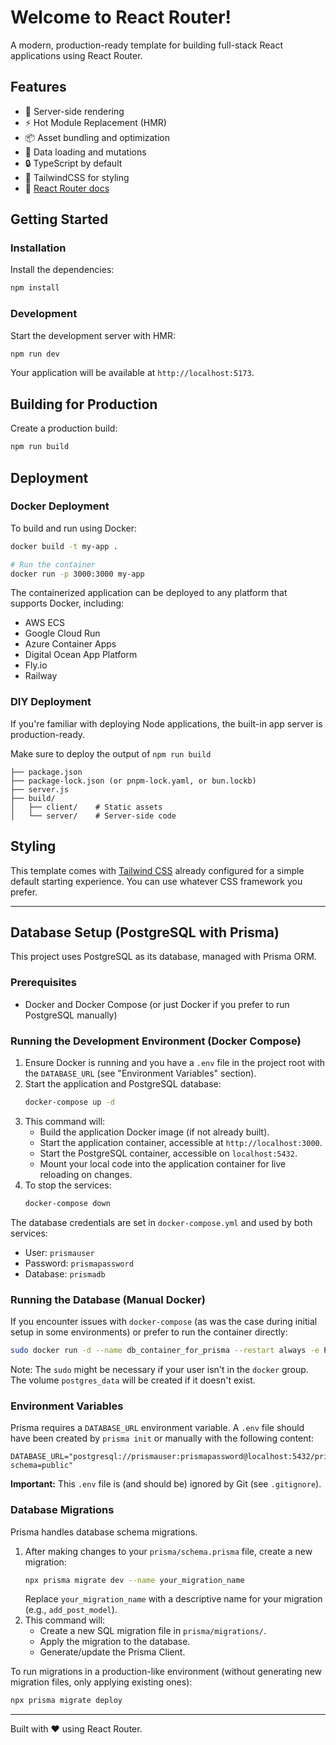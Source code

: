# Welcome to React Router!

A modern, production-ready template for building full-stack React applications using React Router.

## Features

- 🚀 Server-side rendering
- ⚡️ Hot Module Replacement (HMR)
- 📦 Asset bundling and optimization
- 🔄 Data loading and mutations
- 🔒 TypeScript by default
- 🎉 TailwindCSS for styling
- 📖 [React Router docs](https://reactrouter.com/)

## Getting Started

### Installation

Install the dependencies:

```bash
npm install
```

### Development

Start the development server with HMR:

```bash
npm run dev
```

Your application will be available at `http://localhost:5173`.

## Building for Production

Create a production build:

```bash
npm run build
```

## Deployment

### Docker Deployment

To build and run using Docker:

```bash
docker build -t my-app .

# Run the container
docker run -p 3000:3000 my-app
```

The containerized application can be deployed to any platform that supports Docker, including:

- AWS ECS
- Google Cloud Run
- Azure Container Apps
- Digital Ocean App Platform
- Fly.io
- Railway

### DIY Deployment

If you're familiar with deploying Node applications, the built-in app server is production-ready.

Make sure to deploy the output of `npm run build`

```
├── package.json
├── package-lock.json (or pnpm-lock.yaml, or bun.lockb)
├── server.js
├── build/
│   ├── client/    # Static assets
│   └── server/    # Server-side code
```

## Styling

This template comes with [Tailwind CSS](https://tailwindcss.com/) already configured for a simple default starting experience. You can use whatever CSS framework you prefer.

---

## Database Setup (PostgreSQL with Prisma)

This project uses PostgreSQL as its database, managed with Prisma ORM.

### Prerequisites
- Docker and Docker Compose (or just Docker if you prefer to run PostgreSQL manually)

### Running the Development Environment (Docker Compose)
1.  Ensure Docker is running and you have a `.env` file in the project root with the `DATABASE_URL` (see "Environment Variables" section).
2.  Start the application and PostgreSQL database:
    ```bash
    docker-compose up -d
    ```
3.  This command will:
    - Build the application Docker image (if not already built).
    - Start the application container, accessible at `http://localhost:3000`.
    - Start the PostgreSQL container, accessible on `localhost:5432`.
    - Mount your local code into the application container for live reloading on changes.
4.  To stop the services:
    ```bash
    docker-compose down
    ```

The database credentials are set in `docker-compose.yml` and used by both services:
- User: `prismauser`
- Password: `prismapassword`
- Database: `prismadb`

### Running the Database (Manual Docker)
If you encounter issues with `docker-compose` (as was the case during initial setup in some environments) or prefer to run the container directly:
```bash
sudo docker run -d --name db_container_for_prisma --restart always -e POSTGRES_USER=prismauser -e POSTGRES_PASSWORD=prismapassword -e POSTGRES_DB=prismadb -p 5432:5432 -v postgres_data:/var/lib/postgresql/data postgres:15-alpine
```
Note: The `sudo` might be necessary if your user isn't in the `docker` group. The volume `postgres_data` will be created if it doesn't exist.

### Environment Variables
Prisma requires a `DATABASE_URL` environment variable. A `.env` file should have been created by `prisma init` or manually with the following content:
```
DATABASE_URL="postgresql://prismauser:prismapassword@localhost:5432/prismadb?schema=public"
```
**Important:** This `.env` file is (and should be) ignored by Git (see `.gitignore`).

### Database Migrations
Prisma handles database schema migrations.
1.  After making changes to your `prisma/schema.prisma` file, create a new migration:
    ```bash
    npx prisma migrate dev --name your_migration_name
    ```
    Replace `your_migration_name` with a descriptive name for your migration (e.g., `add_post_model`).
2.  This command will:
    - Create a new SQL migration file in `prisma/migrations/`.
    - Apply the migration to the database.
    - Generate/update the Prisma Client.

To run migrations in a production-like environment (without generating new migration files, only applying existing ones):
```bash
npx prisma migrate deploy
```

---

Built with ❤️ using React Router.
